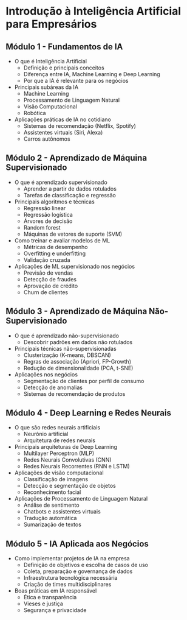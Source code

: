 # Introdução à Inteligência Artificial para Empresários

## Módulo 1 - Fundamentos de IA
- O que é Inteligência Artificial  
  - Definição e principais conceitos
  - Diferença entre IA, Machine Learning e Deep Learning
  - Por que a IA é relevante para os negócios
- Principais subáreas da IA
  - Machine Learning
  - Processamento de Linguagem Natural
  - Visão Computacional
  - Robótica
- Aplicações práticas de IA no cotidiano 
  - Sistemas de recomendação (Netflix, Spotify)
  - Assistentes virtuais (Siri, Alexa)
  - Carros autônomos
  
## Módulo 2 - Aprendizado de Máquina Supervisionado 
- O que é aprendizado supervisionado
  - Aprender a partir de dados rotulados
  - Tarefas de classificação e regressão
- Principais algoritmos e técnicas
  - Regressão linear
  - Regressão logística
  - Árvores de decisão
  - Random forest
  - Máquinas de vetores de suporte (SVM)
- Como treinar e avaliar modelos de ML
  - Métricas de desempenho
  - Overfitting e underfitting
  - Validação cruzada
- Aplicações de ML supervisionado nos negócios
  - Previsão de vendas 
  - Detecção de fraudes
  - Aprovação de crédito
  - Churn de clientes
  
## Módulo 3 - Aprendizado de Máquina Não-Supervisionado
- O que é aprendizado não-supervisionado
  - Descobrir padrões em dados não rotulados  
- Principais técnicas não-supervisionadas
  - Clusterização (K-means, DBSCAN)  
  - Regras de associação (Apriori, FP-Growth)
  - Redução de dimensionalidade (PCA, t-SNE)
- Aplicações nos negócios
  - Segmentação de clientes por perfil de consumo
  - Detecção de anomalias
  - Sistemas de recomendação de produtos
  
## Módulo 4 - Deep Learning e Redes Neurais
- O que são redes neurais artificiais
  - Neurônio artificial
  - Arquitetura de redes neurais  
- Principais arquiteturas de Deep Learning
  - Multilayer Perceptron (MLP)
  - Redes Neurais Convolutivas (CNN)
  - Redes Neurais Recorrentes (RNN e LSTM)
- Aplicações de visão computacional
  - Classificação de imagens
  - Detecção e segmentação de objetos
  - Reconhecimento facial 
- Aplicações de Processamento de Linguagem Natural
  - Análise de sentimento
  - Chatbots e assistentes virtuais
  - Tradução automática
  - Sumarização de textos

## Módulo 5 - IA Aplicada aos Negócios
- Como implementar projetos de IA na empresa
  - Definição de objetivos e escolha de casos de uso
  - Coleta, preparação e governança de dados 
  - Infraestrutura tecnológica necessária
  - Criação de times multidisciplinares
- Boas práticas em IA responsável
  - Ética e transparência
  - Vieses e justiça
  - Segurança e privacidade